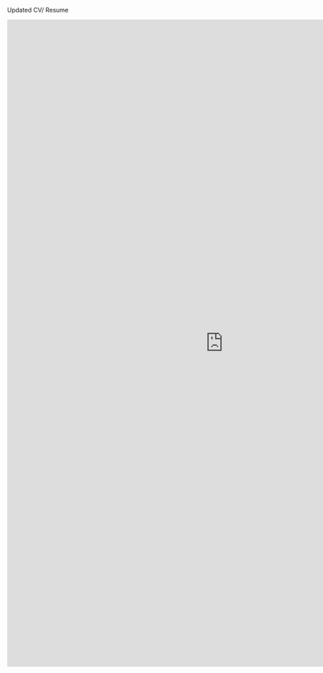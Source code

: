 Updated CV/ Resume

<embed src="https://jnmarshan.github.io/docs/jmCV_V2.pdf" type="application/pdf" style="width: 1000px; height: 1500px;" />

